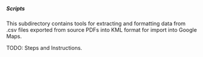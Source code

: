 ##### Scripts

This subdirectory contains tools for extracting and formatting data from .csv files exported from source PDFs into KML format for import into Google Maps.

TODO: Steps and Instructions.

